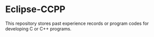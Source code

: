 # Eclipse-CCPP
This repository stores past experience records or program codes for developing C or C++ programs.
